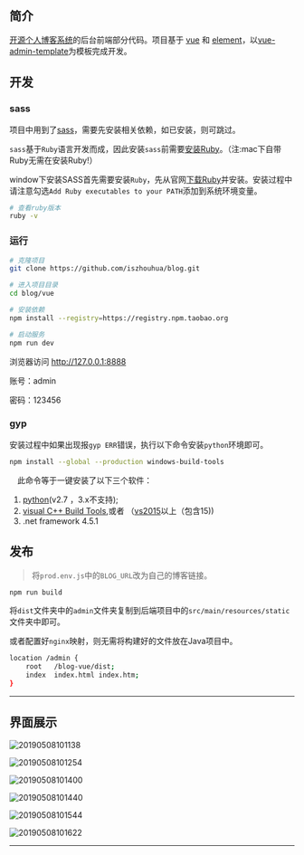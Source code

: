 ## 简介

[开源个人博客系统](https://github.com/iszhouhua/blog)的后台前端部分代码。项目基于 [vue](https://github.com/vuejs/vue) 和 [element](https://github.com/ElemeFE/element)，以[vue-admin-template](https://github.com/PanJiaChen/vue-admin-template)为模板完成开发。

## 开发

### sass

项目中用到了[sass](https://www.sass.hk/)，需要先安装相关依赖，如已安装，则可跳过。

`sass`基于`Ruby`语言开发而成，因此安装`sass`前需要[安装Ruby](http://rubyinstaller.org/downloads)。（注:mac下自带Ruby无需在安装Ruby!）

window下安装SASS首先需要安装`Ruby`，先从官网[下载Ruby](http://rubyinstaller.org/downloads)并安装。安装过程中请注意勾选`Add Ruby executables to your PATH`添加到系统环境变量。

```bash
# 查看ruby版本
ruby -v
```

### 运行

```bash
# 克隆项目
git clone https://github.com/iszhouhua/blog.git

# 进入项目目录
cd blog/vue

# 安装依赖
npm install --registry=https://registry.npm.taobao.org

# 启动服务
npm run dev
```

浏览器访问 <http://127.0.0.1:8888>

账号：admin

密码：123456

### gyp

安装过程中如果出现报`gyp ERR`错误，执行以下命令安装`python`环境即可。

```bash
npm install --global --production windows-build-tools
```

　此命令等于一键安装了以下三个软件：

1. [python](https://www.python.org/downloads/)(v2.7 ，3.x不支持);
2. [visual C++ Build Tools](https://www.microsoft.com/zh-CN/download/details.aspx?id=48159),或者 （[vs2015](https://www.visualstudio.com/vs/community/)以上（包含15))
3. .net framework 4.5.1

## 发布

> 将`prod.env.js`中的`BLOG_URL`改为自己的博客链接。

```bash
npm run build
```

将`dist`文件夹中的`admin`文件夹复制到后端项目中的`src/main/resources/static`文件夹中即可。

或者配置好`nginx`映射，则无需将构建好的文件放在Java项目中。

```bash
location /admin {
	root   /blog-vue/dist;
	index  index.html index.htm;
}
```

------

## 界面展示

![20190508101138](../data/printscreen/20190508101138.png)

![20190508101254](../data/printscreen/20190508101254.png)

![20190508101400](../data/printscreen/20190508101400.png)

![20190508101440](../data/printscreen/20190508101440.png)

![20190508101544](../data/printscreen/20190508101544.png)

![20190508101622](../data/printscreen/20190508101622.png)

------